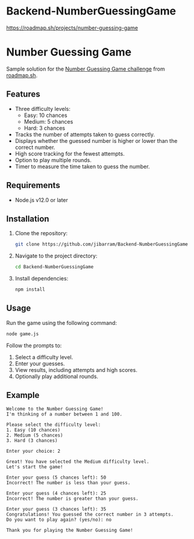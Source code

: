 # Backend-NumberGuessingGame
https://roadmap.sh/projects/number-guessing-game
# Number Guessing Game

Sample solution for the [Number Guessing Game challenge](https://roadmap.sh/projects/number-guessing-game) from [roadmap.sh](https://roadmap.sh).

## Features
- Three difficulty levels:
  - Easy: 10 chances
  - Medium: 5 chances
  - Hard: 3 chances
- Tracks the number of attempts taken to guess correctly.
- Displays whether the guessed number is higher or lower than the correct number.
- High score tracking for the fewest attempts.
- Option to play multiple rounds.
- Timer to measure the time taken to guess the number.

## Requirements
- Node.js v12.0 or later

## Installation
1. Clone the repository:
   ```bash
   git clone https://github.com/jibarram/Backend-NumberGuessingGame
   ```
2. Navigate to the project directory:
   ```bash
   cd Backend-NumberGuessingGame
   ```
3. Install dependencies:
   ```bash
   npm install
   ```

## Usage
Run the game using the following command:
```bash
node game.js
```

Follow the prompts to:
1. Select a difficulty level.
2. Enter your guesses.
3. View results, including attempts and high scores.
4. Optionally play additional rounds.

## Example
```
Welcome to the Number Guessing Game!
I'm thinking of a number between 1 and 100.

Please select the difficulty level:
1. Easy (10 chances)
2. Medium (5 chances)
3. Hard (3 chances)

Enter your choice: 2

Great! You have selected the Medium difficulty level.
Let's start the game!

Enter your guess (5 chances left): 50
Incorrect! The number is less than your guess.

Enter your guess (4 chances left): 25
Incorrect! The number is greater than your guess.

Enter your guess (3 chances left): 35
Congratulations! You guessed the correct number in 3 attempts.
Do you want to play again? (yes/no): no

Thank you for playing the Number Guessing Game!
```


